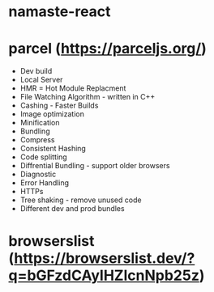 # namaste-react

# parcel (https://parceljs.org/)
- Dev build
- Local Server
- HMR = Hot Module Replacment
- File Watching Algorithm - written in C++
- Cashing - Faster Builds
- Image optimization
- Minification
- Bundling
- Compress
- Consistent Hashing
- Code splitting
- Diffrential Bundling -  support older browsers
- Diagnostic
- Error Handling
- HTTPs
- Tree shaking - remove unused code
- Different dev and prod bundles

# browserslist (https://browserslist.dev/?q=bGFzdCAyIHZlcnNpb25z)